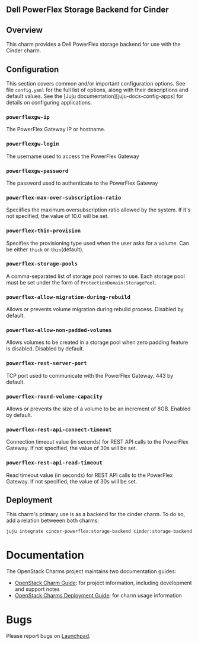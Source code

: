 Dell PowerFlex Storage Backend for Cinder
-----------------------------------------

## Overview

This charm provides a Dell PowerFlex storage backend for use with the Cinder charm.

## Configuration

This section covers common and/or important configuration options. See file `config.yaml` for the full list of options, along with their descriptions and default values. See the [Juju documentation][juju-docs-config-apps] for details on configuring applications.

### `powerflexgw-ip`

The PowerFlex Gateway IP or hostname.

### `powerflexgw-login`

The username used to access the PowerFlex Gateway

### `powerflexgw-password`

The password used to authenticate to the PowerFlex Gateway

### `powerflex-max-over-subscription-ratio`

Speciifies the maximum oversubscription ratio allowed by the system. If it's not specified, the value of 10.0 will be set.

### `powerflex-thin-provision`

Specifies the provisioning type used when the user asks for a volume. Can be either `thick` or `thin`(default).

### `powerflex-storage-pools`

A comma-separated list of storage pool names to use. Each storage pool must be set under the form of `ProtectionDomain:StoragePool`.

### `powerflex-allow-migration-during-rebuild`

Allows or prevents volume migration during rebuild process. Disabled by default.

### `powerflex-allow-non-padded-volumes`

Allows volumes to be created in a storage pool when zero padding feature is disabled. Disabled by default.

### `powerflex-rest-server-port`

TCP port used to communicate with the PowerFlex Gateway. 443 by default.

### `powerflex-round-volume-capacity`

Allows or prevents the size of a volume to be an increment of 8GB. Enabled by default.

### `powerflex-rest-api-connect-timeout`

Connection timeout value (in seconds) for REST API calls to the PowerFlex Gateway. If not specified, the value of 30s will be set.

### `powerflex-rest-api-read-timeout`

Read timeout value (in seconds) for REST API calls to the PowerFlex Gateway. If not specified, the value of 30s will be set.

## Deployment

This charm's primary use is as a backend for the cinder charm. To do so, add a relation betweeen both charms:

    juju integrate cinder-powerflex:storage-backend cinder:storage-backend

# Documentation

The OpenStack Charms project maintains two documentation guides:

* [OpenStack Charm Guide][cg]: for project information, including development
  and support notes
* [OpenStack Charms Deployment Guide][cdg]: for charm usage information

[cg]: https://docs.openstack.org/charm-guide
[cdg]: https://docs.openstack.org/project-deploy-guide/charm-deployment-guide

# Bugs

Please report bugs on [Launchpad](https://bugs.launchpad.net/charm-cinder-solidfire/+filebug).
